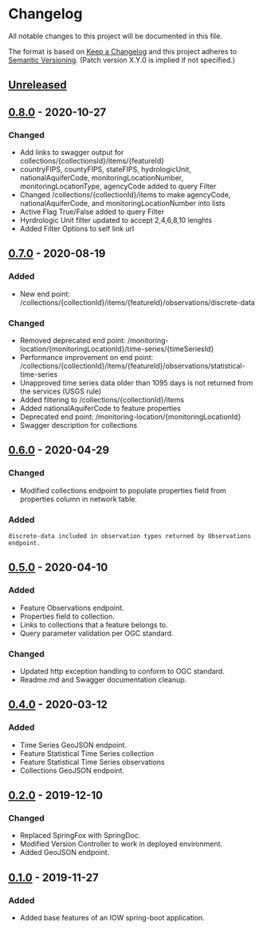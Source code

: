 # Changelog
All notable changes to this project will be documented in this file.

The format is based on [Keep a Changelog](http://keepachangelog.com/en/1.0.0/)
and this project adheres to [Semantic Versioning](http://semver.org/spec/v2.0.0.html). (Patch version X.Y.0 is implied if not specified.)

## [Unreleased](https://github.com/USGS/time-series-services/compare/time-series-services/compare/0.8.0...master)

## [0.8.0](https://github.com/USGS/time-series-services/compare/time-series-services-0.7.0...time-series-services-0.8.0) - 2020-10-27
### Changed
-   Add links to swagger output for collections/{collectionsId}/items/{featureId}
-   countryFIPS, countyFIPS, stateFIPS, hydrologicUnit, nationalAquiferCode, monitoringLocationNumber, monitoringLocationType, agencyCode added to query Filter
-   Changed /collections/{collectionId}/items to make agencyCode, nationalAquiferCode, and monitoringLocationNumber into lists
-   Active Flag True/False added to query Filter
-   Hyrdrologic Unit filter updated to accept 2,4,6,8,10 lenghts  
-   Added Filter Options to self link url 

## [0.7.0](https://github.com/USGS/time-series-services/compare/time-series-services-0.6.0...time-series-services-0.7.0) - 2020-08-19
### Added
-   New end point: /collections/{collectionId}/items/{featureId}/observations/discrete-data
### Changed
-   Removed deprecated end point: /monitoring-location/{monitoringLocationId}/time-series/{timeSeriesId}
-   Performance improvement on end point: /collections/{collectionId}/items/{featureId}/observations/statistical-time-series
-   Unapproved time series data older than 1095 days is not returned from the services (USGS rule)
-   Added filtering to /collections/{collectionId}/items
-   Added nationalAquiferCode to feature properties
-   Deprecated end point: /monitoring-location/{monitoringLocationId}
-   Swagger description for collections

## [0.6.0](https://github.com/USGS/time-series-services/compare/time-series-services-0.5.0...time-series-services-0.6.0) - 2020-04-29
### Changed
-   Modified collections endpoint to populate properties field from properties column in network table.
### Added
    discrete-data included in observation types returned by Observations endpoint.

## [0.5.0](https://github.com/USGS/time-series-services/compare/time-series-services-0.4.0...time-series-services-0.5.0) - 2020-04-10
### Added
-   Feature Observations endpoint.
-   Properties field to collection.
-   Links to collections that a feature belongs to.
-   Query parameter validation per OGC standard.
### Changed
-   Updated http exception handling to conform to OGC standard.
-   Readme.md and Swagger documentation cleanup.

## [0.4.0](https://github.com/USGS/time-series-services/compare/time-series-services-0.2.0...time-series-services-0.4.0) - 2020-03-12
### Added
-   Time Series GeoJSON endpoint.
-   Feature Statistical Time Series collection
-   Feature Statistical Time Series observations
-   Collections GeoJSON endpoint.

## [0.2.0](https://github.com/usgs/time-series-services/compare/time-series-services-0.1.0...time-series-services-0.2.0) - 2019-12-10
### Changed
-   Replaced SpringFox with SpringDoc.
-   Modified Version Controller to work in deployed environment.
-   Added GeoJSON endpoint.

## [0.1.0](https://github.com/usgs/time-series-services/tree/time-series-services-0.1.0) - 2019-11-27
### Added
-   Added base features of an IOW spring-boot application.
